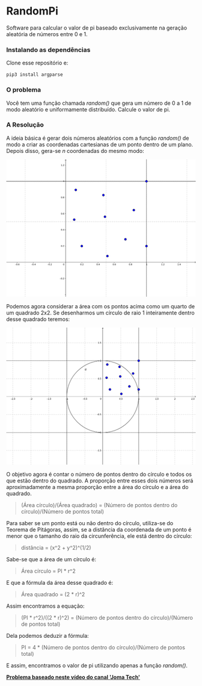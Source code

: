 # RandomPi

Software para calcular o valor de pi baseado exclusivamente na geração aleatória de números entre 0 e 1.

### Instalando as dependências

Clone esse repositório e:
```
pip3 install argparse
```

### O problema

Você tem uma função chamada *random()* que gera um número de 0 a 1 de modo aleatório e uniformamente distribuído.
Calcule o valor de pi.

### A Resolução

A ideia básica é gerar dois números aleatórios com a função *random()* de modo a criar as coordenadas cartesianas de um ponto dentro de um plano. Depois disso, gera-se *n* coordenadas do mesmo modo:

![Imagem do plano cartesiano com pontos gerados](resources/randompi_img1.png)

Podemos agora considerar a área com os pontos acima como um quarto de um quadrado 2x2. Se desenharmos um círculo de raio 1 inteiramente dentro desse quadrado teremos:

![Imagem do plano cartesiano com pontos, círculo e quadrado](resources/randompi_img2.png)

O objetivo agora é contar o número de pontos dentro do círculo e todos os que estão dentro do quadrado.
A proporção entre esses dois números será aproximadamente a mesma proporção entre a área do círculo e a área do quadrado.

> (Área círculo)/(Área quadrado) = (Número de pontos dentro do círculo)/(Número de pontos total)

Para saber se um ponto está ou não dentro do círculo, utiliza-se do Teorema de Pitágoras, assim, se a distância da coordenada de um ponto é menor que o tamanho do raio da circunferência, ele está dentro do círculo:

> distância = (x^2 + y^2)^(1/2)

Sabe-se que a área de um círculo é:

> Área círculo = PI * r^2

E que a fórmula da área desse quadrado é:

> Área quadrado = (2 * r)^2

Assim encontramos a equação:

> (PI * r^2)/((2 * r)^2) = (Número de pontos dentro do círculo)/(Número de pontos total)

Dela podemos deduzir a fórmula:

> PI = 4 * (Número de pontos dentro do círculo)/(Número de pontos total)

E assim, encontramos o valor de pi utilizando apenas a função *random()*.


**[Problema baseado neste vídeo do canal 'Joma Tech'](https://www.youtube.com/watch?v=pvimAM_SLic&feature=youtu.be)**
